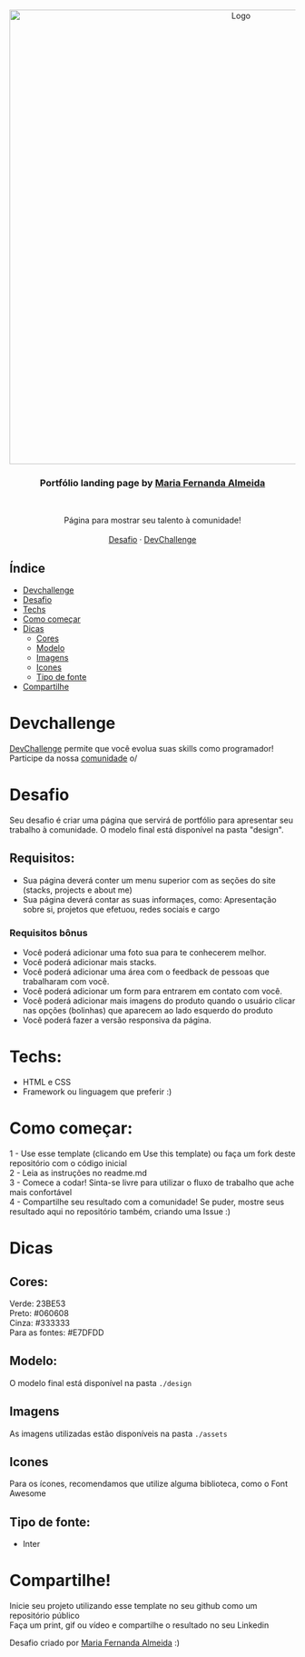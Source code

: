 <br />
<p align="center">
    <img src="https://user-images.githubusercontent.com/50887367/100883923-a6e62380-348f-11eb-9b2b-bd6ba903c488.png" alt="Logo" width="800">

  <h3 align="center">Portfólio landing page by <a href="https://www.linkedin.com/in/maria-fernanda-almeida-oliveira-882944187/">Maria Fernanda Almeida</a></h3>
 <br />
  <p align="center">
    Página para mostrar seu talento à comunidade!
       <br />
    <br />
    <a href="https://github.com/devchallenge-io/one-landing-page">Desafio</a>
    ·
    <a href="https://www.devchallenge.com.br/">DevChallenge</a>
  </p>
</p>

## Índice

* [Devchallenge](#devchallenge) 
* [Desafio](#desafio)
* [Techs](#techs)
* [Como começar](#como-começar)
* [Dicas](#dicas)  
  * [Cores](#cores)
  * [Modelo](#modelo)
  * [Imagens](#imagens)
  * [Icones](#icones)
  * [Tipo de fonte](#tipo-de-fonte)
* [Compartilhe](#compartilhe)

# Devchallenge
<a href="https://devchallenge.now.sh/"> DevChallenge</a> permite que você evolua suas skills como programador! Participe da nossa <a href="https://discord.gg/yvYXhGj">comunidade</a> o/

# Desafio
Seu desafio é criar uma página que servirá de portfólio para apresentar seu trabalho à comunidade. O modelo final está disponível na pasta "design".

## Requisitos:
- Sua página deverá conter um menu superior com as seções do site (stacks, projects e about me)<br>
- Sua página deverá contar as suas informaçes, como: Apresentação sobre si, projetos que efetuou, redes sociais e cargo<br>

### Requisitos bônus
- Você poderá adicionar uma foto sua para te conhecerem melhor.
- Você poderá adicionar mais stacks.
- Você poderá adicionar uma área com o feedback de pessoas que trabalharam com você.
- Você poderá adicionar um form para entrarem em contato com você.
- Você poderá adicionar mais imagens do produto quando o usuário clicar nas opções (bolinhas) que aparecem ao lado esquerdo do produto
- Você poderá fazer a versão responsiva da página.

# Techs: 
- HTML e CSS
- Framework ou linguagem que preferir :)

# Como começar:
1 - Use esse template (clicando em Use this template) ou faça um fork deste repositório com o código inicial<br>
2 - Leia as instruções no readme.md<br>
3 - Comece a codar! Sinta-se livre para utilizar o fluxo de trabalho que ache mais confortável<br>
4 - Compartilhe seu resultado com a comunidade! Se puder, mostre seus resultado aqui no repositório também, criando uma Issue :)<br>

# Dicas

## Cores:
Verde: 23BE53<br>
Preto: #060608<br>
Cinza: #333333<br>
Para as fontes: #E7DFDD

## Modelo:
O modelo final está disponível na pasta `./design`

## Imagens
As imagens utilizadas estão disponíveis na pasta `./assets`

## Icones
Para os ícones, recomendamos que utilize alguma biblioteca, como o Font Awesome

## Tipo de fonte:
- Inter

# Compartilhe!
Inicie seu projeto utilizando esse template no seu github como um repositório público<br>
Faça um print, gif ou vídeo e compartilhe o resultado no seu Linkedin<br>

Desafio criado por  <a href="https://www.linkedin.com/in/maria-fernanda-almeida-oliveira-882944187/">Maria Fernanda Almeida</a> :)
